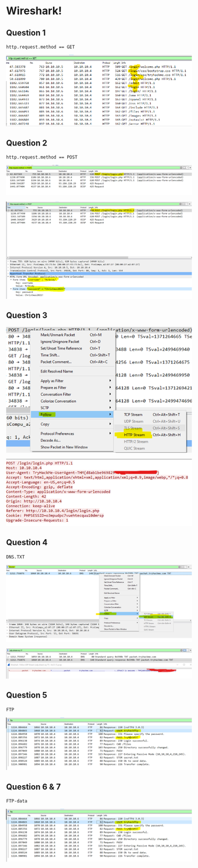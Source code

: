 # Wireshark!

## Question 1

```
http.request.method == GET
```

![****](/Advent%20of%20Cyber%203/Screenshots/Task9/get.png)


## Question 2

```
http.request.method == POST
```

![****](/Advent%20of%20Cyber%203/Screenshots/Task9/q1.PNG)


![****](/Advent%20of%20Cyber%203/Screenshots/Task9/q2.PNG)


## Question 3

![****](/Advent%20of%20Cyber%203/Screenshots/Task9/agent-1.png)


![****](/Advent%20of%20Cyber%203/Screenshots/Task9/agent-2.png)

## Question 4

```
DNS.TXT

```
![****](/Advent%20of%20Cyber%203/Screenshots/Task9/q3-1.png)

![****](/Advent%20of%20Cyber%203/Screenshots/Task9/q3-2.png)

## Question 5

```
FTP
```

![****](/Advent%20of%20Cyber%203/Screenshots/Task9/ftp.PNG)

## Question 6 & 7

```
FTP-data
```

![****](/Advent%20of%20Cyber%203/Screenshots/Task9/ftp.PNG)

